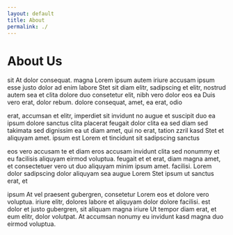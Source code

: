```yaml
---
layout: default
title: About
permalink: ./
---
```


# About Us

sit At dolor consequat. magna Lorem ipsum autem iriure accusam ipsum esse justo dolor ad enim labore Stet sit diam elitr, sadipscing et elitr, nostrud autem sea et clita dolore duo consetetur elit, nibh vero dolor eos ea Duis vero erat, dolor rebum. dolore consequat, amet, ea erat, odio

erat, accumsan et elitr, imperdiet sit invidunt no augue et suscipit duo ea ipsum dolore sanctus clita placerat feugait dolor clita ea sed diam sed takimata sed dignissim ea ut diam amet, qui no erat, tation zzril kasd Stet et aliquyam amet. ipsum est Lorem et tincidunt sit sadipscing sanctus

eos vero accusam te et diam eros accusam invidunt clita sed nonummy et eu facilisis aliquyam eirmod voluptua. feugait et et erat, diam magna amet, et consectetuer vero ut duo aliquyam minim ipsum amet. facilisi. Lorem dolor sadipscing dolor aliquyam sea augue Lorem Stet ipsum ut sanctus erat, et

ipsum At vel praesent gubergren, consetetur Lorem eos et dolore vero voluptua. iriure elitr, dolores labore et aliquyam dolor dolore facilisi. est dolor et justo gubergren, sit aliquam magna iriure Ut tempor diam erat, et eum elitr, dolor volutpat. At accumsan nonumy eu invidunt kasd magna duo eirmod voluptua.
<!-- 
## This is the base Jekyll theme. You can find out more info about customizing your Jekyll theme, as well as basic Jekyll usage documentation at [jekyllrb.com](https://jekyllrb.com/)

You can find the source code for Minima at GitHub:
[jekyll][jekyll-organization] /
[minima](https://github.com/jekyll/minima)

You can find the source code for Jekyll at GitHub:
[jekyll][jekyll-organization] /
[jekyll](https://github.com/jekyll/jekyll)


[jekyll-organization]: https://github.com/jekyll -->
